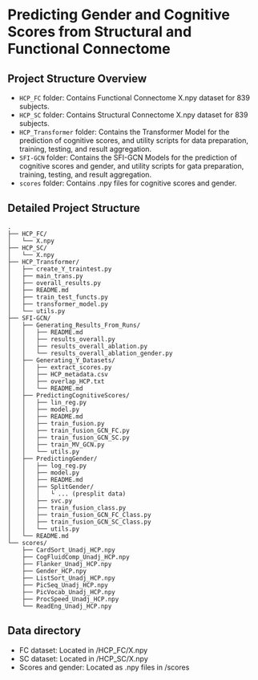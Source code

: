 # Predicting Gender and Cognitive Scores from Structural and Functional Connectome

## Project Structure Overview

- `HCP_FC` folder: Contains Functional Connectome X.npy dataset for 839 subjects.
- `HCP_SC` folder: Contains Structural Connectome X.npy dataset for 839 subjects.
- `HCP_Transformer` folder: Contains the Transformer Model for the prediction of cognitive scores, and utility scripts for data preparation, training, testing, and result aggregation.
- `SFI-GCN` folder: Contains the SFI-GCN Models for the prediction of cognitive scores and gender, and utility scripts for gata preparation, training, testing, and result aggregation.
- `scores` folder: Contains .npy files for cognitive scores and gender.

## Detailed Project Structure
```plaintext
.
├── HCP_FC/
│   └── X.npy
├── HCP_SC/
│   └── X.npy
├── HCP_Transformer/
│   ├── create_Y_traintest.py
│   ├── main_trans.py
│   ├── overall_results.py
│   ├── README.md
│   ├── train_test_functs.py
│   ├── transformer_model.py
│   └── utils.py
├── SFI-GCN/
│   ├── Generating_Results_From_Runs/
│   │   ├── README.md
│   │   ├── results_overall.py
│   │   ├── results_overall_ablation.py
│   │   └── results_overall_ablation_gender.py
│   ├── Generating_Y_Datasets/
│   │   ├── extract_scores.py
│   │   ├── HCP_metadata.csv
│   │   ├── overlap_HCP.txt
│   │   └── README.md
│   ├── PredictingCognitiveScores/
│   │   ├── lin_reg.py
│   │   ├── model.py
│   │   ├── README.md
│   │   ├── train_fusion.py
│   │   ├── train_fusion_GCN_FC.py
│   │   ├── train_fusion_GCN_SC.py
│   │   ├── train_MV_GCN.py
│   │   └── utils.py
│   ├── PredictingGender/
│   │   ├── log_reg.py
│   │   ├── model.py
│   │   ├── README.md
│   │   ├── SplitGender/
│   │   │   └ ... (presplit data)
│   │   ├── svc.py
│   │   ├── train_fusion_class.py
│   │   ├── train_fusion_GCN_FC_Class.py
│   │   ├── train_fusion_GCN_SC_Class.py
│   │   └── utils.py
│   └── README.md
└── scores/
    ├── CardSort_Unadj_HCP.npy
    ├── CogFluidComp_Unadj_HCP.npy
    ├── Flanker_Unadj_HCP.npy
    ├── Gender_HCP.npy
    ├── ListSort_Unadj_HCP.npy
    ├── PicSeq_Unadj_HCP.npy
    ├── PicVocab_Unadj_HCP.npy
    ├── ProcSpeed_Unadj_HCP.npy
    └── ReadEng_Unadj_HCP.npy
```
## Data directory
- FC dataset: Located in /HCP_FC/X.npy
- SC dataset: Located in /HCP_SC/X.npy
- Scores and gender: Located as .npy files in /scores
